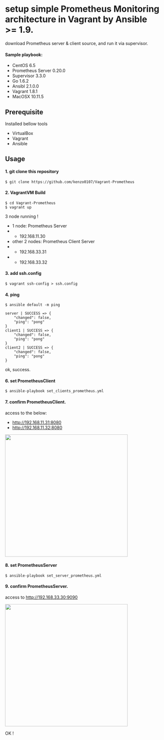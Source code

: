 # setup simple Prometheus Monitoring architecture in Vagrant by Ansible >= 1.9.

download Prometheus server & client source, and run it via supervisor.

#### Sample playbook:

- CentOS 6.5
- Prometheus Server 0.20.0
- Supervisor 3.3.0
- Go 1.6.2
- Ansibl 2.1.0.0
- Vagrant 1.8.1
- MacOSX 10.11.5

## Prerequisite

Installed bellow tools

* VirtualBox
* Vagrant
* Ansible


## Usage

#### 1. git clone this repository

```
$ git clone https://github.com/kenzo0107/Vagrant-Prometheus
```

#### 2. VagrantVM Build

```
$ cd Vagrant-Prometheus
$ vagrant up
```

3 node running !  

- 1 node: Prometheus Server
- - 192.168.11.30
- other 2 nodes: Prometheus Client Server
- - 192.168.33.31
- - 192.168.33.32

#### 3. add ssh.config

```
$ vagrant ssh-config > ssh.config
```

#### 4. ping

```
$ ansible default -m ping

server | SUCCESS => {
    "changed": false,
    "ping": "pong"
}
client1 | SUCCESS => {
    "changed": false,
    "ping": "pong"
}
client2 | SUCCESS => {
    "changed": false,
    "ping": "pong"
}
```

ok, success.

#### 6. set PrometheusClient

```
$ ansible-playbook set_clients_prometheus.yml
```

#### 7. confirm PrometheusClient.

access to the below:

- <http://192.168.11.31:8080>  
- <http://192.168.11.32:8080>

<img src="http://i.imgur.com/igPci2Z.png" width="400px" />


#### 8. set PrometheusServer

```
$ ansible-playbook set_server_prometheus.yml
```

#### 9. confirm PrometheusServer.

access to <http://192.168.33.30:9090>

<img src="http://i.imgur.com/XDTarz3.png" width="400px" />

OK !
